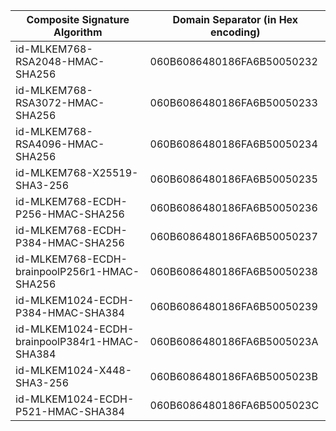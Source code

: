 | Composite Signature Algorithm                 | Domain Separator (in Hex encoding)|
| ---------------------------------------       | ----------------------------------|
| id-MLKEM768-RSA2048-HMAC-SHA256               | 060B6086480186FA6B50050232 |
| id-MLKEM768-RSA3072-HMAC-SHA256               | 060B6086480186FA6B50050233 |
| id-MLKEM768-RSA4096-HMAC-SHA256               | 060B6086480186FA6B50050234 |
| id-MLKEM768-X25519-SHA3-256                   | 060B6086480186FA6B50050235 |
| id-MLKEM768-ECDH-P256-HMAC-SHA256             | 060B6086480186FA6B50050236 |
| id-MLKEM768-ECDH-P384-HMAC-SHA256             | 060B6086480186FA6B50050237 |
| id-MLKEM768-ECDH-brainpoolP256r1-HMAC-SHA256  | 060B6086480186FA6B50050238 |
| id-MLKEM1024-ECDH-P384-HMAC-SHA384            | 060B6086480186FA6B50050239 |
| id-MLKEM1024-ECDH-brainpoolP384r1-HMAC-SHA384 | 060B6086480186FA6B5005023A |
| id-MLKEM1024-X448-SHA3-256                    | 060B6086480186FA6B5005023B |
| id-MLKEM1024-ECDH-P521-HMAC-SHA384            | 060B6086480186FA6B5005023C |
